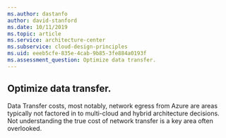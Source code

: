 ```yaml
---
ms.author: dastanfo
author: david-stanford
ms.date: 10/11/2019
ms.topic: article
ms.service: architecture-center
ms.subservice: cloud-design-principles
ms.uid: eeeb5cfe-835e-4cab-9b85-3fe884a0193f
ms.assessment_question: Optimize data transfer.
---
```

## Optimize data transfer.

Data Transfer costs, most notably, network egress from Azure are areas typically not factored in to multi-cloud and hybrid architecture decisions. Not understanding the true cost of network transfer is a key area often overlooked.
